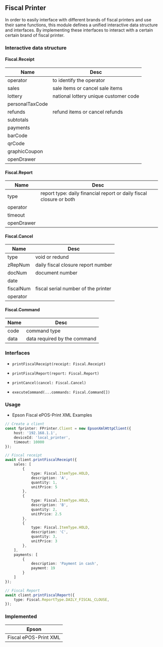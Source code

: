 ## Fiscal Printer
In order to easily interface with different brands of fiscal printers and use their same functions, this module defines a unified interactive data structure and interfaces. By implementing these interfaces to interact with a certain certain brand of fiscal printer.

### Interactive data structure

#### Fiscal.Receipt

| Name | Desc |
| --- | --- |
| operator | to identify the operator |
| sales | sale items or cancel sale items |
| lottery | national lottery unique customer code |
| personalTaxCode | 
| refunds | refund items or cancel refunds |
| subtotals |  |
| payments |  |
| barCode |  |
| qrCode |  |
| graphicCoupon |  |
| openDrawer |  |

#### Fiscal.Report

| Name | Desc |
| --- | --- |
| type | report type: daily financial report or daily fiscal closure or both |
| operator |  |
| timeout |  |
| openDrawer |  |

#### Fiscal.Cancel

| Name | Desc |
| --- | --- |
| type | void or redund |
| zRepNum | daily fiscal closure report number |
| docNum |  document number |
| date |  |
| fiscalNum | fiscal serial number of the printer |
| operator |  |

#### Fiscal.Command

| Name | Desc |
| --- | --- |
| code | command type |
| data | data required by the command |

### Interfaces

- `printFiscalReceipt(receipt: Fiscal.Receipt)`

- `printFiscalReport(report: Fiscal.Report)`

- `printCancel(cancel: Fiscal.Cancel)`

- `executeCommand(...commands: Fiscal.Command[])`

### Usage

- Epson Fiscal ePOS-Print XML Examples

```typescript
// Create a client
const fprinter: FPrinter.Client = new EpsonXmlHttpClient({
    host: '192.168.1.1',
    deviceId: 'local_printer',
    timeout: 10000
});

// Fiscal receipt
await client.printFiscalReceipt({
    sales: [
        {
            type: Fiscal.ItemType.HOLD,
            description: 'A',
            quantity: 1,
            unitPrice: 5
        },
        {
            type: Fiscal.ItemType.HOLD,
            description: 'B',
            quantity: 2,
            unitPrice: 2.5
        },
        {
            type: Fiscal.ItemType.HOLD,
            description: 'C',
            quantity: 3,
            unitPrice: 3
        },
    ],
    payments: [
        {
            description: 'Payment in cash',
            payment: 19
        }
    ]
});

// Fiscal Report
await client.printFiscalReport({
    type: Fiscal.ReportType.DAILY_FISCAL_CLOUSE,
});
```

### Implemented
| Epson |
| --- |
| Fiscal ePOS-Print XML |
